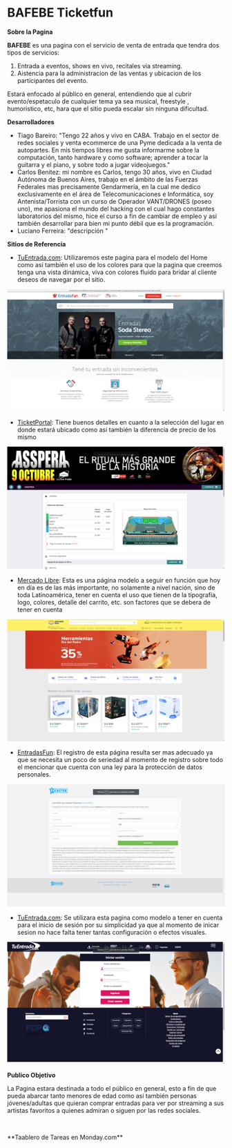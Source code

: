 # BAFEBE Ticketfun

**Sobre la Pagina**

**BAFEBE** es una pagina con el servicio de venta de entrada  que tendra dos tipos de servicios: 

1. Entrada a eventos, shows en vivo, recitales via streaming.
2. Aistencia para la administracion de las ventas y ubicacion de los participantes del evento. 

Estará enfocado al público en general, entendiendo que al cubrir evento/espetaculo de cualquier tema ya sea musical, freestyle , humoristico, etc, hara que el sitio pueda escalar sin ninguna dificultad.

**Desarrolladores**

<ul>
  <li>Tiago Bareiro: "Tengo 22 años y vivo en CABA. Trabajo en el sector de redes sociales y venta ecommerce de una Pyme dedicada a la venta de autopartes. En mis tiempos libres me gusta informarme sobre la computación, tanto hardware y como software; aprender a tocar la guitarra y el piano, y sobre todo a jugar videojuegos." </li>  
  <li>Carlos Benitez: mi nombre es Carlos, tengo 30 años, vivo en Ciudad Autónoma de Buenos Aires, trabajo en el ámbito de las Fuerzas Federales mas precisamente Gendarmería, en la cual me dedico exclusivamente en el área de Telecomunicaciones e Informática, soy Antenista/Torrista con un curso de Operador VANT/DRONES (poseo uno), me apasiona el mundo del hacking con el cual hago constantes laboratorios del mismo, hice el curso a fin de cambiar de empleo y así también desarrollar para bien mi punto débil que es la programación.</li>
  <li>Luciano Ferreira: "descripción "</li>
</ul>

**Sitios de Referencia**

<ul> 
  <li><a href="https://www.entradafan.com.ar/" >TuEntrada.com</a>: Utilizaremos este pagina para el modelo del Home como así también el uso de los colores para que la pagina que creemos tenga una vista dinámica, viva con colores fluido para bridar al cliente deseos de navegar por el sitio.</li>
</ul>
  <a><img src="https://github.com/EmmaCarlos/grupo_12_BAFEBE/blob/main/public/img/BAFEBE_HOME_TUENTRADAFANo.png" alt="ENTRADASFAN"></a>
<ul> 
  <li><a href="https://lunapark.ticketportal.com.ar/event?p=CD91D107384453217529DDFDDAD726A767B86BDFD1504539" >TicketPortal</a>: Tiene buenos detalles en cuanto a la selección del lugar en donde estará ubicado como así también la diferencia de precio de los mismo</li>
</ul>
  <a><img src="https://github.com/EmmaCarlos/grupo_12_BAFEBE/blob/main/public/img/BAFEBE_DETALLE_CARRITO_PRODUCTO_ticketportal.png" alt="TicketPortal"></a>
<ul>  
  <li><a href="https://www.mercadolibre.com.ar/" >Mercado Libre</a>: Esta es una página modelo a seguir en función que hoy en día es de las más importante, no solamente a nivel nación, sino de toda Latinoamérica, tener en cuenta el uso que tienen de la tipografía, logo, colores, detalle del carrito, etc. son factores que se debera de tener en cuenta</li>
</ul>
 <a><img src="https://github.com/EmmaCarlos/grupo_12_BAFEBE/blob/main/public/img/BAFEBE_MERCADO_LIBRE.png" alt="TicketPortal"></a>
<ul> 
 <li><a href="https://www.ticketek.com.ar/websource/auth/signup/" >EntradasFun</a>: El registro de esta página resulta ser mas adecuado ya que se necesita un poco de seriedad     al momento de registro sobre todo el mencionar que cuenta con una ley para la protección de datos personales. </li>
</ul>
<a><img src="https://github.com/EmmaCarlos/grupo_12_BAFEBE/blob/main/public/img/BAFEBE_REGISTRO_TICKETEKo.png" al="tuentrada.com"></a>
<ul>  
  <li><a href="https://tuentrada.com/autenticacion/ingresar/" >TuEntrada.com</a>: Se utilizara esta pagina como modelo a tener en cuenta para el inicio de sesión por su simplicidad ya que al momento de inicar sesion no hace falta tener tantas configuración o efectos visuales.</li></ul>
</ul>  
  <a><img src="https://github.com/EmmaCarlos/grupo_12_BAFEBE/blob/main/public/img/BAFEBE_INICIO_DE_SESION_TUENTRADA.COM.png" al="tuentrada.com"></a>


**Publico Objetivo**

La Pagina estara destinada a todo el público en general, esto a fin de que pueda abarcar tanto menores de edad como así también personas jóvenes/adultas que quieran comprar entradas para ver por streaming a sus artistas favoritos a quienes admiran o siguen por las redes sociales.


<a>
  <img src="https://emmcarlos.monday.com/boards/1363958878/" alt=""> <p>**Taablero de Tareas en Monday.com**</p>
</a>



